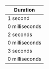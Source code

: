|Duration|
|-|
|1 second|
|0 milliseconds|
|2 seconds|
|0 milliseconds|
|3 seconds|
|0 milliseconds|